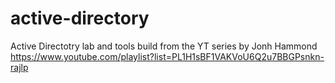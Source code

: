 # active-directory

Active Directotry lab and tools build from the YT series by Jonh Hammond https://www.youtube.com/playlist?list=PL1H1sBF1VAKVoU6Q2u7BBGPsnkn-rajlp
